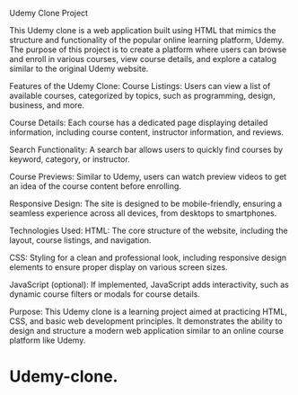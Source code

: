 Udemy Clone Project

This Udemy clone is a web application built using HTML that mimics the structure and functionality of the popular online learning platform, Udemy. The purpose of this project is to create a platform where users can browse and enroll in various courses, view course details, and explore a catalog similar to the original Udemy website.

Features of the Udemy Clone:
Course Listings: Users can view a list of available courses, categorized by topics, such as programming, design, business, and more.

Course Details: Each course has a dedicated page displaying detailed information, including course content, instructor information, and reviews.

Search Functionality: A search bar allows users to quickly find courses by keyword, category, or instructor.

Course Previews: Similar to Udemy, users can watch preview videos to get an idea of the course content before enrolling.

Responsive Design: The site is designed to be mobile-friendly, ensuring a seamless experience across all devices, from desktops to smartphones.

Technologies Used:
HTML: The core structure of the website, including the layout, course listings, and navigation.

CSS: Styling for a clean and professional look, including responsive design elements to ensure proper display on various screen sizes.

JavaScript (optional): If implemented, JavaScript adds interactivity, such as dynamic course filters or modals for course details.

Purpose:
This Udemy clone is a learning project aimed at practicing HTML, CSS, and basic web development principles. It demonstrates the ability to design and structure a modern web application similar to an online course platform like Udemy.

# Udemy-clone.
